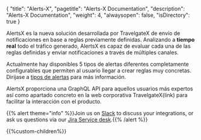 {
  "title": "Alerts-X",
  "pagetitle": "Alerts-X Documentation",
  "description": "Alerts-X Documentation",
  "weight": 4,
  "alwaysopen": false,
  "isDirectory": true
}

AlertsX es la nueva solución desarrollada por TravelgateX de envío de notificaciones en base a reglas previamente definidas. Analizando a **tiempo real** todo el tráfico generado, AlertsX es capaz de evaluar cada una de las reglas definidas y enviar notificaciones a través de múltiples canales.

Actualmente hay disponibles 5 tipos de alertas diferentes completamente configurables que permiten al usuario llegar a crear reglas muy concretas. Dirijase a [tipos de alertas](/alerts-x/api-reference/alert-types) para más información.

AlertsX proporciona una GraphQL API para aquellos usuarios más expertos así como apartado concreto en la web corporativa TravelgateX(link) para facilitar la interacción con el producto.

{{% alert theme="info" %}}Join us on [Slack](https://slack.travelgatex.com/) to discuss your integrations, or ask us questions via our [Jira Service desk](https://xmltravelgate.atlassian.net/servicedesk/customer/portal/7).{{% /alert %}}

{{%custom-children%}}
